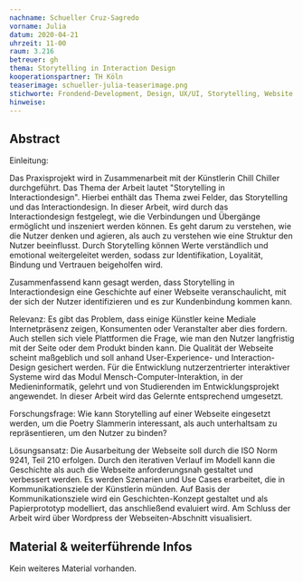 ```yaml
---
nachname: Schueller Cruz-Sagredo
vorname: Julia
datum: 2020-04-21
uhrzeit: 11-00
raum: 3.216
betreuer: gh
thema: Storytelling in Interaction Design
kooperationspartner: TH Köln
teaserimage: schueller-julia-teaserimage.png
stichworte: Frondend-Development, Design, UX/UI, Storytelling, Website
hinweise:
---
```


## Abstract

Einleitung:

Das Praxisprojekt wird in Zusammenarbeit mit der Künstlerin Chill Chiller durchgeführt.
Das Thema der Arbeit lautet "Storytelling in Interactiondesign". Hierbei enthält das Thema zwei Felder, das Storytelling und das Interactiondesign.
In dieser Arbeit, wird durch das Interactiondesign festgelegt, wie die Verbindungen und Übergänge ermöglicht und inszeniert werden können.
Es geht darum zu verstehen, wie die Nutzer denken und agieren, als auch zu verstehen wie eine Struktur den Nutzer beeinflusst.
Durch Storytelling können Werte verständlich und emotional weitergeleitet werden, sodass zur Identifikation, Loyalität, Bindung und Vertrauen beigeholfen wird.

Zusammenfassend kann gesagt werden, dass Storytelling in Interactiondesign eine Geschichte auf einer Webseite veranschaulicht, mit der sich der Nutzer identifizieren und es zur Kundenbindung kommen kann.


Relevanz:
Es gibt das Problem, dass einige Künstler keine Mediale Internetpräsenz zeigen, Konsumenten oder Veranstalter aber dies fordern. Auch stellen sich viele Plattformen die Frage, wie man den Nutzer langfristig mit der Seite oder dem Produkt binden kann.
Die Qualität der Webseite scheint maßgeblich und soll anhand User-Experience- und Interaction-Design gesichert werden.
Für die Entwicklung nutzerzentrierter interaktiver Systeme wird das Modul Mensch-Computer-Interaktion, in der Medieninformatik, gelehrt und von Studierenden im Entwicklungsprojekt angewendet. In dieser Arbeit wird das Gelernte entsprechend umgesetzt.


Forschungsfrage:
Wie kann Storytelling auf einer Webseite eingesetzt werden, um die Poetry Slammerin interessant, als auch unterhaltsam zu repräsentieren, um den Nutzer zu binden?


Lösungsansatz:
Die Ausarbeitung der Webseite soll durch die ISO Norm 9241, Teil 210 erfolgen.
Durch den iterativen Verlauf im Modell kann die Geschichte als auch die Webseite anforderungsnah gestaltet und verbessert werden.
Es werden Szenarien und Use Cases erarbeitet, die in Kommunikationsziele der Künstlerin münden. Auf Basis der Kommunikationsziele wird ein Geschichten-Konzept gestaltet und als Papierprototyp modelliert, das anschließend evaluiert wird. Am Schluss der Arbeit wird über Wordpress der Webseiten-Abschnitt visualisiert.




## Material & weiterführende Infos
Kein weiteres Material vorhanden.
